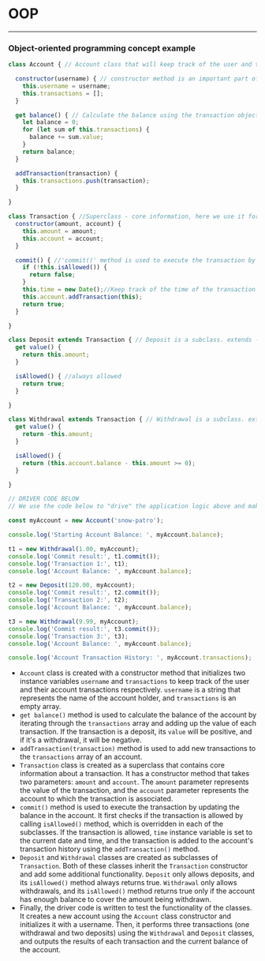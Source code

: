 
# OOP

---
### Object-oriented programming concept example

```Javascript
class Account { // Account class that will keep track of the user and their balance.

  constructor(username) { // constructor method is an important part of creating objects in JavaScript and is used to set up the initial state of the object when it is created.
    this.username = username;
    this.transactions = [];
  }

  get balance() { // Calculate the balance using the transaction objects.
    let balance = 0;
    for (let sum of this.transactions) {
      balance += sum.value;
    }
    return balance;
  }

  addTransaction(transaction) {
    this.transactions.push(transaction);
  }

}

class Transaction { //Superclass - core information, here we use it for Deposit & Withdrawal
  constructor(amount, account) {
    this.amount = amount;
    this.account = account;
  }

  commit() { //'commit()' method is used to execute the transaction by updating the balance in the account.
    if (!this.isAllowed()) {
      return false;
    }
    this.time = new Date();//Keep track of the time of the transaction
    this.account.addTransaction(this);
    return true;
  }

}

class Deposit extends Transaction { // Deposit is a subclass. extends - keyword for inherit behaviour (Deposit inherit Transaction constructor)
  get value() {
    return this.amount;
  }

  isAllowed() { //always allowed
    return true;
  }

}

class Withdrawal extends Transaction { // Withdrawal is a subclass. extends - keyword for inherit behaviour (Withdrawal inherit Transaction constructor)
  get value() {
    return -this.amount;
  }

  isAllowed() {
    return (this.account.balance - this.amount >= 0);
  }

}

// DRIVER CODE BELOW
// We use the code below to "drive" the application logic above and make sure it's working as expected

const myAccount = new Account('snow-patro');

console.log('Starting Account Balance: ', myAccount.balance);

t1 = new Withdrawal(1.00, myAccount);
console.log('Commit result:', t1.commit());
console.log('Transaction 1:', t1);
console.log('Account Balance: ', myAccount.balance);

t2 = new Deposit(120.00, myAccount);
console.log('Commit result:', t2.commit());
console.log('Transaction 2:', t2);
console.log('Account Balance: ', myAccount.balance);

t3 = new Withdrawal(9.99, myAccount);
console.log('Commit result:', t3.commit());
console.log('Transaction 3:', t3);
console.log('Account Balance: ', myAccount.balance);

console.log('Account Transaction History: ', myAccount.transactions);
```
* ```Account``` class is created with a constructor method that initializes two instance variables ```username``` and ```transactions``` to keep track of the user and their account transactions respectively. ```username``` is a string that represents the name of the account holder, and ```transactions``` is an empty array.
* ```get balance()``` method is used to calculate the balance of the account by iterating through the ```transactions``` array and adding up the value of each transaction. If the transaction is a deposit, its ```value``` will be positive, and if it's a withdrawal, it will be negative.
* ```addTransaction(transaction)``` method is used to add new transactions to the ```transactions``` array of an account.
* ```Transaction``` class is created as a superclass that contains core information about a transaction. It has a constructor method that takes two parameters: ```amount``` and ```account```. The ```amount``` parameter represents the value of the transaction, and the ```account``` parameter represents the account to which the transaction is associated.
* ```commit()``` method is used to execute the transaction by updating the balance in the account. It first checks if the transaction is allowed by calling ```isAllowed()``` method, which is overridden in each of the subclasses. If the transaction is allowed, ```time``` instance variable is set to the current date and time, and the transaction is added to the account's transaction history using the ```addTransaction()``` method.
* ```Deposit``` and ```Withdrawal``` classes are created as subclasses of ```Transaction```. Both of these classes inherit the ```Transaction``` constructor and add some additional functionality. ```Deposit``` only allows deposits, and its ```isAllowed()``` method always returns true. ```Withdrawal``` only allows withdrawals, and its ```isAllowed()``` method returns true only if the account has enough balance to cover the amount being withdrawn.
* Finally, the driver code is written to test the functionality of the classes. It creates a new account using the ```Account``` class constructor and initializes it with a username. Then, it performs three transactions (one withdrawal and two deposits) using the ```Withdrawal``` and ```Deposit``` classes, and outputs the results of each transaction and the current balance of the account.




